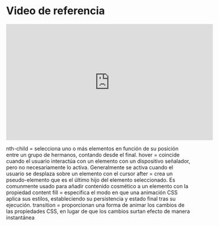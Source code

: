 # Video de referencia

<iframe width="560" height="315" src="https://www.youtube.com/embed/KP398UANzfw?si=rZW8KDYi1EujsnaW" title="YouTube video player" frameborder="0" allow="accelerometer; autoplay; clipboard-write; encrypted-media; gyroscope; picture-in-picture; web-share" allowfullscreen></iframe>

nth-child = selecciona uno o más elementos en función de su posición entre un grupo de hermanos, contando desde el final.
hover =  coincide cuando el usuario interactúa con un elemento con un dispositivo señalador, pero no necesariamente lo activa. Generalmente se activa cuando el usuario se desplaza sobre un elemento con el cursor
after = crea un pseudo-elemento que es el último hijo del elemento seleccionado. Es comunmente usado para añadir contenido cosmético a un elemento con la propiedad content
fill = especifica el modo en que una animación CSS aplica sus estilos, estableciendo su persistencia y estado final tras su ejecución.
transition = proporcionan una forma de animar los cambios de las propiedades CSS, en lugar de que los cambios surtan efecto de manera instantánea